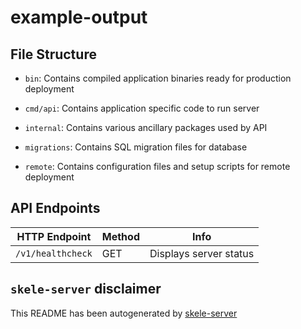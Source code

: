 # example-output


## File Structure


- `bin`: Contains compiled application binaries ready for production deployment

- `cmd/api`: Contains application specific code to run server

- `internal`: Contains various ancillary packages used by API

- `migrations`: Contains SQL migration files for database

- `remote`: Contains configuration files and setup scripts for remote deployment


## API Endpoints

| HTTP Endpoint | Method | Info |
|-----|------|------|
|`/v1/healthcheck`| GET | Displays server status


## `skele-server` disclaimer

This README has been autogenerated by [skele-server](https://github.com/rohitkochhar/skele-server)
